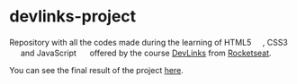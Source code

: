 # devlinks-project

 Repository with all the codes made during the learning of HTML5 <img height='16' src="https://cdn.jsdelivr.net/gh/devicons/devicon/icons/html5/html5-original.svg" />, CSS3 <img height='16' src="https://cdn.jsdelivr.net/gh/devicons/devicon/icons/css3/css3-original.svg" /> and JavaScript  <img height='16' src="https://cdn.jsdelivr.net/gh/devicons/devicon/icons/javascript/javascript-original.svg" />  offered by the course [DevLinks](https://app.rocketseat.com.br/devlinks) from [Rocketseat](https://www.rocketseat.com.br).

You can see the final result of the project [here](https://fefoliveira.github.io/devlinks-project/).


            
            
          
          
